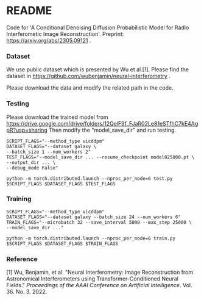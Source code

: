 # README

Code for 'A Conditional Denoising Diffusion Probabilistic Model for Radio Interferometic Image Reconstruction'.
Preprint: https://arxiv.org/abs/2305.09121 .


### Dataset

We use public dataset which is presented by Wu et al.[1]. Please find the dataset in https://github.com/wubenjamin/neural-interferometry .

Please download the data and modify the related path in the code.


### Testing

Please download the trained model from https://drive.google.com/drive/folders/12QelF9f_FJaR02Le81eSTfhC7kE4AgpR?usp=sharing
Then modify the "model_save_dir" and run testing.

```
SCRIPT_FLAGS="--method_type vicddpm"
DATASET_FLAGS="--dataset galaxy \
--batch_size 1 --num_workers 2"
TEST_FLAGS="--model_save_dir ... --resume_checkpoint model025000.pt \
--output_dir ... \
--debug_mode False"

python -m torch.distributed.launch --nproc_per_node=6 test.py $SCRIPT_FLAGS $DATASET_FLAGS $TEST_FLAGS
```


### Training

```
SCRIPT_FLAGS="--method_type vicddpm"
DATASET_FLAGS="--dataset galaxy --batch_size 24 --num_workers 6"
TRAIN_FLAGS="--microbatch 32 --save_interval 5000 --max_step 25000 \
--model_save_dir ..."

python -m torch.distributed.launch --nproc_per_node=6 train.py $SCRIPT_FLAGS $DATASET_FLAGS $TRAIN_FLAGS
```






### Reference

[1] Wu, Benjamin, et al. "Neural Interferometry: Image Reconstruction from Astronomical Interferometers using Transformer-Conditioned Neural Fields." *Proceedings of the AAAI Conference on Artificial Intelligence*. Vol. 36. No. 3. 2022.
